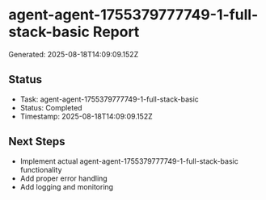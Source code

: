 # agent-agent-1755379777749-1-full-stack-basic Report

Generated: 2025-08-18T14:09:09.152Z

## Status
- Task: agent-agent-1755379777749-1-full-stack-basic
- Status: Completed
- Timestamp: 2025-08-18T14:09:09.152Z

## Next Steps
- Implement actual agent-agent-1755379777749-1-full-stack-basic functionality
- Add proper error handling
- Add logging and monitoring
